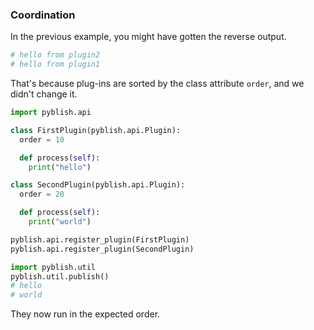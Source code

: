 ### Coordination

In the previous example, you might have gotten the reverse output.

```bash
# hello from plugin2
# hello from plugin1
```

That's because plug-ins are sorted by the class attribute `order`, and we didn't change it.

```python
import pyblish.api

class FirstPlugin(pyblish.api.Plugin):
  order = 10

  def process(self):
    print("hello")

class SecondPlugin(pyblish.api.Plugin):
  order = 20

  def process(self):
    print("world")

pyblish.api.register_plugin(FirstPlugin)
pyblish.api.register_plugin(SecondPlugin)

import pyblish.util
pyblish.util.publish()
# hello
# world
```

They now run in the expected order.